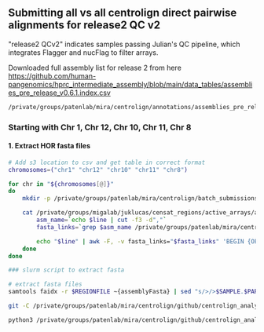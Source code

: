 ## Submitting all vs all centrolign direct pairwise alignments for release2 QC v2

"release2 QCv2" indicates samples passing Julian's QC pipeline, which integrates Flagger and
nucFlag to filter arrays.


Downloaded full assembly list for release 2 from here https://github.com/human-pangenomics/hprc_intermediate_assembly/blob/main/data_tables/assemblies_pre_release_v0.6.1.index.csv

```sh
/private/groups/patenlab/mira/centrolign/annotations/assemblies_pre_release_v0.6.1.index.csv
```

### Starting with Chr 1, Chr 12, Chr 10, Chr 11, Chr 8


#### 1. Extract HOR fasta files

```sh
# Add s3 location to csv and get table in correct format
chromosomes=("chr1" "chr12" "chr10" "chr11" "chr8")

for chr in "${chromosomes[@]}"
do
    mkdir -p /private/groups/patenlab/mira/centrolign/batch_submissions/centrolign/release2_QC_v2/active_array_fastas/${chr}/

    cat /private/groups/migalab/juklucas/censat_regions/active_arrays/asat_arrays_${chr}.csv | grep -v "sample_id" | while read line ; do
        asm_name=`echo $line | cut -f3 -d","`
        fasta_links=`grep $asm_name /private/groups/patenlab/mira/centrolign/annotations/assemblies_pre_release_v0.6.1.index.csv | cut -f11,13 -d","`

        echo "$line" | awk -F, -v fasta_links="$fasta_links" 'BEGIN {OFS=","} {print $1, $2, $3, $4, $5, $6, $16, fasta_links}' >> /private/groups/patenlab/mira/centrolign/batch_submissions/centrolign/release2_QC_v2/active_array_csvs/${chr}_asat_arrays_r2_QCv2.csv
    done
done

### slurm script to extract fasta

# extract fasta files
samtools faidx -r $REGIONFILE ~{assemblyFasta} | sed "s/>/>$SAMPLE.$PARNUM /g" > $HORFASTA
```

```sh
git -C /private/groups/patenlab/mira/centrolign/github/centrolign_analysis pull

python3 /private/groups/patenlab/mira/centrolign/github/centrolign_analysis/analysis_notes/release2_QC_v2/parse_QC_csv.py /private/groups/migalab/juklucas/censat_regions/active_arrays/asat_arrays_chr1.csv /private/groups/patenlab/mira/centrolign/annotations/assemblies_pre_release_v0.6.1.index.csv /private/groups/patenlab/mira/centrolign/batch_submissions/centrolign/release2_QC_v2/active_array_csvs/asat_arrays_chr1.csv
```
